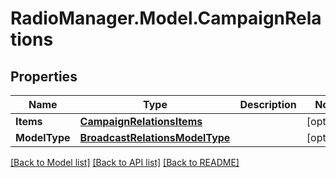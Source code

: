 # RadioManager.Model.CampaignRelations
## Properties

Name | Type | Description | Notes
------------ | ------------- | ------------- | -------------
**Items** | [**CampaignRelationsItems**](CampaignRelationsItems.md) |  | [optional] 
**ModelType** | [**BroadcastRelationsModelType**](BroadcastRelationsModelType.md) |  | [optional] 

[[Back to Model list]](../README.md#documentation-for-models) [[Back to API list]](../README.md#documentation-for-api-endpoints) [[Back to README]](../README.md)

